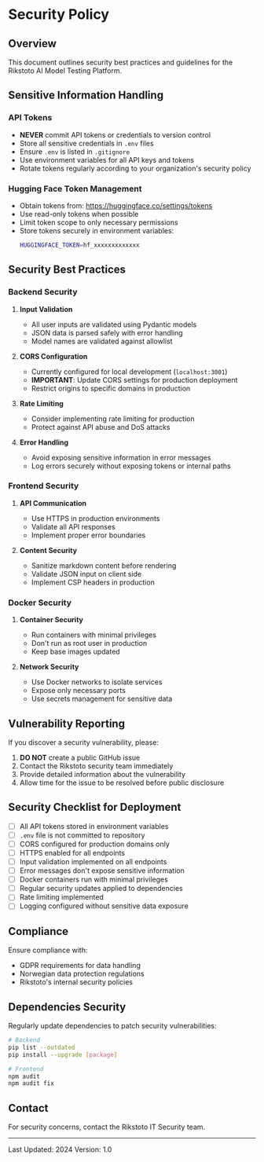 # Security Policy

## Overview
This document outlines security best practices and guidelines for the Rikstoto AI Model Testing Platform.

## Sensitive Information Handling

### API Tokens
- **NEVER** commit API tokens or credentials to version control
- Store all sensitive credentials in `.env` files
- Ensure `.env` is listed in `.gitignore`
- Use environment variables for all API keys and tokens
- Rotate tokens regularly according to your organization's security policy

### Hugging Face Token Management
- Obtain tokens from: https://huggingface.co/settings/tokens
- Use read-only tokens when possible
- Limit token scope to only necessary permissions
- Store tokens securely in environment variables:
  ```bash
  HUGGINGFACE_TOKEN=hf_xxxxxxxxxxxxx
  ```

## Security Best Practices

### Backend Security
1. **Input Validation**
   - All user inputs are validated using Pydantic models
   - JSON data is parsed safely with error handling
   - Model names are validated against allowlist

2. **CORS Configuration**
   - Currently configured for local development (`localhost:3001`)
   - **IMPORTANT**: Update CORS settings for production deployment
   - Restrict origins to specific domains in production

3. **Rate Limiting**
   - Consider implementing rate limiting for production
   - Protect against API abuse and DoS attacks

4. **Error Handling**
   - Avoid exposing sensitive information in error messages
   - Log errors securely without exposing tokens or internal paths

### Frontend Security
1. **API Communication**
   - Use HTTPS in production environments
   - Validate all API responses
   - Implement proper error boundaries

2. **Content Security**
   - Sanitize markdown content before rendering
   - Validate JSON input on client side
   - Implement CSP headers in production

### Docker Security
1. **Container Security**
   - Run containers with minimal privileges
   - Don't run as root user in production
   - Keep base images updated

2. **Network Security**
   - Use Docker networks to isolate services
   - Expose only necessary ports
   - Use secrets management for sensitive data

## Vulnerability Reporting

If you discover a security vulnerability, please:
1. **DO NOT** create a public GitHub issue
2. Contact the Rikstoto security team immediately
3. Provide detailed information about the vulnerability
4. Allow time for the issue to be resolved before public disclosure

## Security Checklist for Deployment

- [ ] All API tokens stored in environment variables
- [ ] `.env` file is not committed to repository
- [ ] CORS configured for production domains only
- [ ] HTTPS enabled for all endpoints
- [ ] Input validation implemented on all endpoints
- [ ] Error messages don't expose sensitive information
- [ ] Docker containers run with minimal privileges
- [ ] Regular security updates applied to dependencies
- [ ] Rate limiting implemented
- [ ] Logging configured without sensitive data exposure

## Compliance

Ensure compliance with:
- GDPR requirements for data handling
- Norwegian data protection regulations
- Rikstoto's internal security policies

## Dependencies Security

Regularly update dependencies to patch security vulnerabilities:

```bash
# Backend
pip list --outdated
pip install --upgrade [package]

# Frontend
npm audit
npm audit fix
```

## Contact

For security concerns, contact the Rikstoto IT Security team.

---
Last Updated: 2024
Version: 1.0
